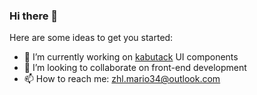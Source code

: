 ### Hi there 👋

Here are some ideas to get you started:

- 🔭 I’m currently working on [kabutack](https://github.com/Mario34/kabutack) UI components
- 👯 I’m looking to collaborate on front-end development
- 📫 How to reach me: zhl.mario34@outlook.com
